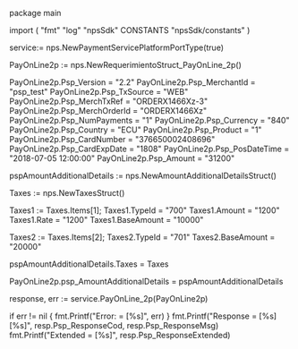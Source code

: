 package main

import (
        "fmt"
        "log"
        "npsSdk"
        CONSTANTS "npsSdk/constants"
)

service:= nps.NewPaymentServicePlatformPortType(true)

PayOnLine2p := nps.NewRequerimientoStruct_PayOnLine_2p()

PayOnLine2p.Psp_Version = "2.2"
PayOnLine2p.Psp_MerchantId = "psp_test"
PayOnLine2p.Psp_TxSource = "WEB"
PayOnLine2p.Psp_MerchTxRef = "ORDERX1466Xz-3"
PayOnLine2p.Psp_MerchOrderId = "ORDERX1466Xz"
PayOnLine2p.Psp_NumPayments = "1"
PayOnLine2p.Psp_Currency = "840"
PayOnLine2p.Psp_Country = "ECU"
PayOnLine2p.Psp_Product = "1"
PayOnLine2p.Psp_CardNumber = "376650002408696"
PayOnLine2p.Psp_CardExpDate = "1808"
PayOnLine2p.Psp_PosDateTime = "2018-07-05 12:00:00"
PayOnLine2p.Psp_Amount = "31200"

pspAmountAdditionalDetails := nps.NewAmountAdditionalDetailsStruct()

Taxes := nps.NewTaxesStruct()

Taxes1 := Taxes.Items[1];
Taxes1.TypeId = "700"
Taxes1.Amount = "1200"
Taxes1.Rate = "1200"
Taxes1.BaseAmount = "10000"

Taxes2 := Taxes.Items[2];
Taxes2.TypeId = "701"
Taxes2.BaseAmount = "20000"


pspAmountAdditionalDetails.Taxes = Taxes

PayOnLine2p.psp_AmountAdditionalDetails = pspAmountAdditionalDetails

response, err := service.PayOnLine_2p(PayOnLine2p)

if err != nil {
    fmt.Printf("Error: = [%s]", err)
}
fmt.Printf("Response = [%s] [%s]", resp.Psp_ResponseCod, resp.Psp_ResponseMsg)
fmt.Printf("Extended = [%s]", resp.Psp_ResponseExtended)



